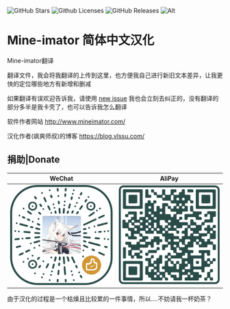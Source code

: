 ![GitHub Stars](https://img.shields.io/github/stars/vlssu/Mine-imator-Chinese?style=for-the-badge)
![Github Licenses](https://img.shields.io/github/license/vlssu/Mine-imator-Chinese?style=for-the-badge&logo=appveyor)
![GitHub Releases](https://img.shields.io/github/v/release/vlssu/Mine-imator-Chinese.svg?style=for-the-badge&logo=appveyor)
![Alt](https://repobeats.axiom.co/api/embed/09440c0faff6a967066df1dd4e03c19a5f0421b3.svg "Repobeats analytics image")
# Mine-imator 简体中文汉化

Mine-imator翻译

翻译文件，我会将我翻译的上传到这里，也方便我自己进行新旧文本差异，让我更快的定位哪些地方有新增和删减

如果翻译有误欢迎告诉我，请使用 [new issue](https://github.com/vlssu/Mine-imator-Chinese/issues/new?assignees=&labels=&template=translation-error.yml) 我也会立刻去纠正的，没有翻译的部分多半是我卡壳了，也可以告诉我怎么翻译

软件作者网站 <http://www.mineimator.com/>

汉化作者(飒爽师叔)的博客 <https://blog.vlssu.com/>

## 捐助|Donate

|WeChat|AliPay|
|:----:|:----:|
|![](./Donate/wechat.svg)|![](./Donate/alipay.svg)|

由于汉化的过程是一个枯燥且比较累的一件事情，所以....不妨请我一杯奶茶？
